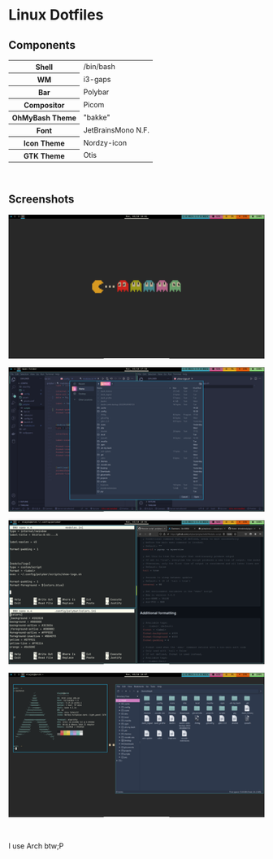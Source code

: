 # Linux Dotfiles

## Components
<table>
    <tr>
        <th>Shell</th>
        <td>/bin/bash</td>
    </tr>
    <tr>
        <th>WM</th>
        <td>i3-gaps</td>
    </tr>
    <tr>
        <th>Bar</th>
        <td>Polybar</td>
    </tr>
    <tr>
        <th>Compositor</th>
        <td>Picom</td>
    </tr>
    <tr>
        <th>OhMyBash Theme</th>
        <td>"bakke"</td>
    </tr>
    <tr>
        <th>Font</th>
        <td>JetBrainsMono N.F.</td>
    </tr>
    <tr>
        <th>Icon Theme</th>
        <td>Nordzy-icon</td>
    </tr>
    <tr>
        <th>GTK Theme</th>
        <td>Otis</td>
    </tr>
</table>
</br>

## Screenshots

![](screenshots/sc1.PNG)

![](screenshots/sc2.PNG)

![](screenshots/sc3.PNG)

![](screenshots/sc4.PNG)

</br>

<p>I use Arch btw;P</p>